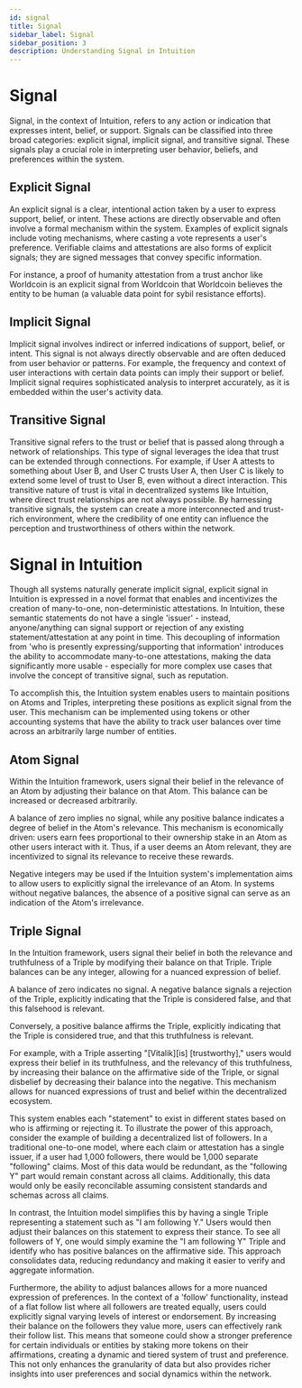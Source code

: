 ```yaml
---
id: signal
title: Signal
sidebar_label: Signal
sidebar_position: 3
description: Understanding Signal in Intuition
---
```


# Signal

Signal, in the context of Intuition, refers to any action or indication that expresses intent, belief, or support. Signals can be classified into three broad categories: explicit signal, implicit signal, and transitive signal. These signals play a crucial role in interpreting user behavior, beliefs, and preferences within the system.

## Explicit Signal

An explicit signal is a clear, intentional action taken by a user to express support, belief, or intent. These actions are directly observable and often involve a formal mechanism within the system. Examples of explicit signals include voting mechanisms, where casting a vote represents a user's preference. Verifiable claims and attestations are also forms of explicit signals; they are signed messages that convey specific information.

For instance, a proof of humanity attestation from a trust anchor like Worldcoin is an explicit signal from Worldcoin that Worldcoin believes the entity to be human (a valuable data point for sybil resistance efforts).

## Implicit Signal

Implicit signal involves indirect or inferred indications of support, belief, or intent. This signal is not always directly observable and are often deduced from user behavior or patterns. For example, the frequency and context of user interactions with certain data points can imply their support or belief. Implicit signal requires sophisticated analysis to interpret accurately, as it is embedded within the user's activity data.

## Transitive Signal

Transitive signal refers to the trust or belief that is passed along through a network of relationships. This type of signal leverages the idea that trust can be extended through connections. For example, if User A attests to something about User B, and User C trusts User A, then User C is likely to extend some level of trust to User B, even without a direct interaction. This transitive nature of trust is vital in decentralized systems like Intuition, where direct trust relationships are not always possible. By harnessing transitive signals, the system can create a more interconnected and trust-rich environment, where the credibility of one entity can influence the perception and trustworthiness of others within the network.

# Signal in Intuition

Though all systems naturally generate implicit signal, explicit signal in Intuition is expressed in a novel format that enables and incentivizes the creation of many-to-one, non-deterministic attestations. In Intuition, these semantic statements do not have a single 'issuer' - instead, anyone/anything can signal support or rejection of any existing statement/attestation at any point in time. This decoupling of information from 'who is presently expressing/supporting that information' introduces the ability to accommodate many-to-one attestations, making the data significantly more usable - especially for more complex use cases that involve the concept of transitive signal, such as reputation.

To accomplish this, the Intuition system enables users to maintain positions on Atoms and Triples, interpreting these positions as explicit signal from the user. This mechanism can be implemented using tokens or other accounting systems that have the ability to track user balances over time across an arbitrarily large number of entities.

## Atom Signal

Within the Intuition framework, users signal their belief in the relevance of an Atom by adjusting their balance on that Atom. This balance can be increased or decreased arbitrarily.

A balance of zero implies no signal, while any positive balance indicates a degree of belief in the Atom's relevance. This mechanism is economically driven: users earn fees proportional to their ownership stake in an Atom as other users interact with it. Thus, if a user deems an Atom relevant, they are incentivized to signal its relevance to receive these rewards.

Negative integers may be used if the Intuition system's implementation aims to allow users to explicitly signal the irrelevance of an Atom. In systems without negative balances, the absence of a positive signal can serve as an indication of the Atom's irrelevance.

## Triple Signal

In the Intuition framework, users signal their belief in both the relevance and truthfulness of a Triple by modifying their balance on that Triple. Triple balances can be any integer, allowing for a nuanced expression of belief.

A balance of zero indicates no signal. A negative balance signals a rejection of the Triple, explicitly indicating that the Triple is considered false, and that this falsehood is relevant.

Conversely, a positive balance affirms the Triple, explicitly indicating that the Triple is considered true, and that this truthfulness is relevant.

For example, with a Triple asserting "\[Vitalik\]\[is\] \[trustworthy\]," users would express their belief in its truthfulness, and the relevancy of this truthfulness, by increasing their balance on the affirmative side of the Triple, or signal disbelief by decreasing their balance into the negative. This mechanism allows for nuanced expressions of trust and belief within the decentralized ecosystem.

This system enables each "statement" to exist in different states based on who is affirming or rejecting it. To illustrate the power of this approach, consider the example of building a decentralized list of followers. In a traditional one-to-one model, where each claim or attestation has a single issuer, if a user had 1,000 followers, there would be 1,000 separate "following" claims. Most of this data would be redundant, as the "following Y" part would remain constant across all claims. Additionally, this data would only be easily reconcilable assuming consistent standards and schemas across all claims.

In contrast, the Intuition model simplifies this by having a single Triple representing a statement such as "I am following Y." Users would then adjust their balances on this statement to express their stance. To see all followers of Y, one would simply examine the "I am following Y" Triple and identify who has positive balances on the affirmative side. This approach consolidates data, reducing redundancy and making it easier to verify and aggregate information.

Furthermore, the ability to adjust balances allows for a more nuanced expression of preferences. In the context of a 'follow' functionality, instead of a flat follow list where all followers are treated equally, users could explicitly signal varying levels of interest or endorsement. By increasing their balance on the followers they value more, users can effectively rank their follow list. This means that someone could show a stronger preference for certain individuals or entities by staking more tokens on their affirmations, creating a dynamic and tiered system of trust and preference. This not only enhances the granularity of data but also provides richer insights into user preferences and social dynamics within the network. 